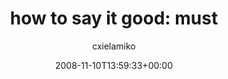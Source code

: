 ---
title: 'how to say it good: must'
posts: 26
hash: 'ovnpkDbt'
author: 'cxielamiko'
date: 2008-11-10T13:59:33+00:00
sources:
  - https://tokipona.yahoogroups.narkive.com/ovnpkDbt
---
